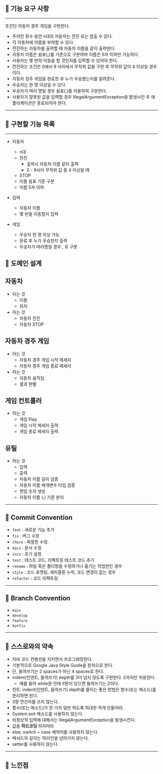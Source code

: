 ## 🚀 기능 요구 사항

---
초간단 자동차 경주 게임을 구현한다.

* 주어진 횟수 동안 n대의 자동차는 전진 또는 멈출 수 있다.
* 각 자동차에 이름을 부여할 수 있다. 
* 전진하는 자동차를 출력할 때 자동차 이름을 같이 출력한다.
* 자동차 이름은 쉼표(,)를 기준으로 구분하며 이름은 5자 이하만 가능하다.
* 사용자는 몇 번의 이동을 할 것인지를 입력할 수 있어야 한다.
* 전진하는 조건은 0에서 9 사이에서 무작위 값을 구한 후 무작위 값이 4 이상일 경우이다.
* 자동차 경주 게임을 완료한 후 누가 우승했는지를 알려준다. 
* 우승자는 한 명 이상일 수 있다.
* 우승자가 여러 명일 경우 쉼표(,)를 이용하여 구분한다.
* 사용자가 잘못된 값을 입력할 경우 IllegalArgumentException을 발생시킨 후 애플리케이션은 종료되어야 한다.


---

## 📌 구현할 기능 목록

---
* 자동차
  * n대
  * 전진
    * 출력시 자동차 이름 같이 출력
    * 0 - 9사이 무작위 값 중 4 이상일 때
  * STOP
  * 이름 쉼표 기준 구분
  * 이름 5자 이하

* 입력
  * 자동차 이름
  * 몇 번을 이동할지 입력

* 게임
  * 우승자 한 명 이상 가능
  * 완료 후 누가 우승한지 출력
  * 우승자가 여러명일 경우 , 로 구분

## 📃 도메인 설계

## 자동차
* 아는 것
  * 이름
  * 위치
* 하는 것
  * 자동차 전진
  * 자동차 STOP

## 자동차 경주 게임
* 아는 것
  * 자동차 경주 게임 시작 메세지
  * 자동차 경주 게임 종료 메세지
* 하는 것
  * 자동차 움직임
  * 결과 판별

## 게임 컨트롤러
* 하는 것
  * 게임 Play
  * 게임 시작 메세지 출력
  * 게임 종료 메세지 출력 

## 유틸
* 하는 것
  * 입력
  * 출력
  * 자동차 이름 길이 검증
  * 자동차 이름 매개변수 타입 검증
  * 랜덤 숫자 생성
  * 자동차 이름 (,) 기준 분리

---

## 📌 Commit Convention

- `feat` : 새로운 기능 추가
- `fix` : 버그 수정
- `chore` : 짜잘한 수정.
- `docs` : 문서 수정
- `init` : 초기 설정
- `test` : 테스트 코드, 리펙토링 테스트 코드 추가
- `rename` : 파일 혹은 폴더명을 수정하거나 옮기는 작업만인 경우
- `style` : 코드 포맷팅, 세미콜론 누락, 코드 변경이 없는 경우
- `refactor` : 코드 리팩토링
---

## 📌 Branch Convention

- `main`
- `develop`
- `feature`
- `hotfix`

---

## 👀 스스로와의 약속

- 자바 코드 컨벤션을 지키면서 프로그래밍한다.
- 기본적으로 Google Java Style Guide을 원칙으로 한다.
- 단, 들여쓰기는 2 spaces가 아닌 4 spaces로 한다.
- indent(인덴트, 들여쓰기) depth를 3이 넘지 않도록 구현한다. 2까지만 허용한다.
    - 예를 들어 while문 안에 if문이 있으면 들여쓰기는 2이다.
- 힌트: indent(인덴트, 들여쓰기) depth를 줄이는 좋은 방법은 함수(또는 메소드)를 분리하면 된다.
- 3항 연산자를 쓰지 않는다.
- 함수(또는 메소드)가 한 가지 일만 하도록 최대한 작게 만들어라.
- System.exit 메소드를 사용하지 않는다.
- 비정상적 입력에 대해서는 IllegalArgumentException을 발생시킨다.
- 값을 **하드코딩** 하지마라
- else, switch ~ case 예약어를 사용하지 않는다.
- 메서드의 길이는 15라인을 넘어가지 않는다.
- setter를 사용하지 않는다.

---
## 📃 느낀점

